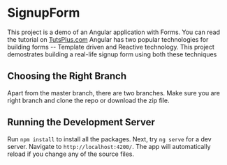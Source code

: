# SignupForm

This project is a demo of an Angular application with Forms. You can read the tutorial on [TutsPlus.com](http://code.tutsplus.com/tutorials/introduction-to-forms-in-angular-4-template-driven-forms--cms-29766) Angular has two popular technologies for building forms -- Template driven and Reactive technology. This project demostrates building a real-life signup form using both these techniques

## Choosing the Right Branch

Apart from the master branch, there are two branches. Make sure you are right branch and clone the repo or download the zip file. 

## Running the Development Server

Run `npm install` to install all the packages. Next, try `ng serve` for a dev server. Navigate to `http://localhost:4200/`. The app will automatically reload if you change any of the source files.
